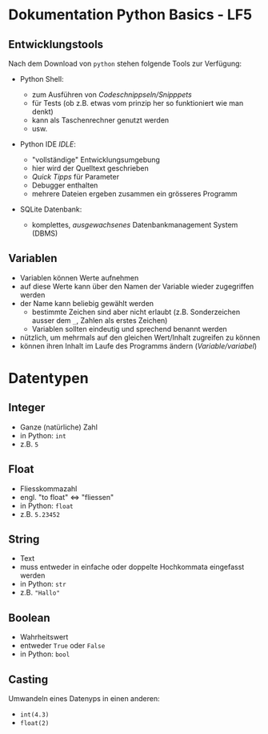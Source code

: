 # Dokumentation Python Basics - LF5

## Entwicklungstools

Nach dem Download von `python` stehen folgende Tools zur Verfügung:

* Python Shell: 
  * zum Ausführen von *Codeschnippseln/Snipppets*
  * für Tests (ob z.B. etwas vom prinzip her so funktioniert wie man denkt)
  * kann als Taschenrechner genutzt werden
  * usw.

* Python IDE *IDLE*: 
  * "vollständige" Entwicklungsumgebung
  * hier wird der Quelltext geschrieben
  * *Quick Tipps* für Parameter
  * Debugger enthalten 
  * mehrere Dateien ergeben zusammen ein grösseres Programm

* SQLite Datenbank:
  * komplettes, *ausgewachsenes* Datenbankmanagement System (DBMS)
  
  
## Variablen

* Variablen können Werte aufnehmen
* auf diese Werte kann über den Namen der Variable wieder zugegriffen werden
* der Name kann beliebig gewählt werden
  * bestimmte Zeichen sind aber nicht erlaubt (z.B. Sonderzeichen ausser dem `_`, Zahlen als erstes Zeichen)
  * Variablen sollten eindeutig und sprechend benannt werden
* nützlich, um mehrmals auf den gleichen Wert/Inhalt zugreifen zu können
* können ihren Inhalt im Laufe des Programms ändern (*Variable/variabel*)

# Datentypen

## Integer
* Ganze (natürliche) Zahl
* in Python: `int`
* z.B. `5`

## Float
* Fliesskommazahl
* engl. "to float" <=> "fliessen"
* in Python: `float`
* z.B. `5.23452`

## String
* Text
* muss entweder in einfache oder doppelte Hochkommata eingefasst werden
* in Python: `str`
* z.B. `"Hallo"`

## Boolean
* Wahrheitswert
* entweder `True` oder `False`
* in Python: `bool`


## Casting
Umwandeln eines Datenyps in einen anderen:

- `int(4.3)`
- `float(2)`
